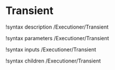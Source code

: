 <!-- MOOSE Documentation Stub: Remove this when content is added. -->

# Transient

!syntax description /Executioner/Transient

!syntax parameters /Executioner/Transient

!syntax inputs /Executioner/Transient

!syntax children /Executioner/Transient
